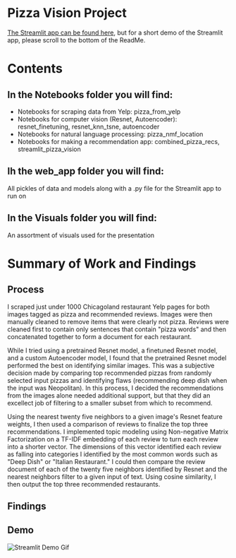 # Pizza Vision Project

[The Streamlit app can be found here](https://share.streamlit.io/ejfeldman7/pizza_vision/main/web_app/pizza_vision.py), but for a short demo of the Streamlit app, please scroll to the bottom of the ReadMe.

# Contents

## In the Notebooks folder you will find:  
- Notebooks for scraping data from Yelp: pizza_from_yelp  
- Notebooks for computer vision (Resnet, Autoencoder): resnet_finetuning, resnet_knn_tsne, autoencoder  
- Notebooks for natural language processing: pizza_nmf_location  
- Notebooks for making a recommendation app: combined_pizza_recs, streamlit_pizza_vision  

## Ih the web_app folder you will find:
All pickles of data and models along with a .py file for the Streamlit app to run on

## In the Visuals folder you will find:  

An assortment of visuals used for the presentation

# Summary of Work and Findings  

## Process

I scraped just under 1000 Chicagoland restaurant Yelp pages for both images tagged as pizza and recommended reviews. Images were then manually cleaned to remove items that were clearly not pizza. Reviews were cleaned first to contain only sentences that contain "pizza words" and then concatenated together to form a document for each restaurant. 

While I tried using a pretrained Resnet model, a finetuned Resnet model, and a custom Autoencoder model, I found that the pretrained Resnet model performed the best on identifying similar images. This was a subjective decision made by comparing top recommended pizzas from randomly selected input pizzas and identifying flaws (recommending deep dish when the input was Neopolitan). In this process, I decided the recommendations from the images alone needed additional support, but that they did an excellect job of filtering to a smaller subset from which to recommend.

Using the nearest twenty five neighbors to a given image's Resnet feature weights, I then used a comparison of reviews to finalize the top three recommendations. I implemented topic modeling using Non-negative Matrix Factorization on a TF-IDF embedding of each review to turn each review into a shorter vector. The dimensions of this vector identified each review as falling into categories I identified by the most common words such as "Deep Dish" or "Italian Restaurant." I could then compare the review document of each of the twenty five neighbors identified by Resnet and the nearest neighbors filter to a given input of text. Using cosine similarity, I then output the top three recommended restaurants.

## Findings



## Demo

![Streamlit Demo Gif](https://github.com/ejfeldman7/Coffee-Reviews-NLP/blob/main/Visuals/coffee_demo.gif)


